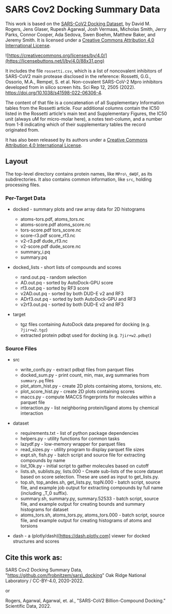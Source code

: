 # SARS Cov2 Docking Summary Data

This work is based on the [SARS-CoV2 Docking Dataset](https://doi.ccs.ornl.gov/ui/doi/348), by David M. Rogers, Jens Glaser, Rupesh Agarwal, Josh Vermaas, Micholas Smith, Jerry Parks, Connor Cooper, Ada Sedova, Swen Boehm, Matthew Baker, and Jeremy Smith.
It is licensed under a [Creative Commons Attribution 4.0 International License](https://creativecommons.org/licenses/by/4.0/).

![https://creativecommons.org/licenses/by/4.0/](https://licensebuttons.net/l/by/4.0/88x31.png)

It includes the file `rossetti.csv`, which is a list of noncovalent inhibitors of SARS-CoV2 main protease disclosed in the reference:
Rossetti, G.G., Ossorio, M.A., Rempel, S. et al. Non-covalent SARS-CoV-2 Mpro inhibitors developed from in silico screen hits. Sci Rep 12, 2505 (2022). https://doi.org/10.1038/s41598-022-06306-4.

The content of that file is a concatenation of all Supplementary Information tables from the Rossetti article.  Four additional columns contain the IC50 listed in the Rossetti article's main text and Supplementary Figures, the IC50 unit (always uM for micro-molar here), a notes text-column, and a number from 1-8 indicating which of their supplementary tables the record originated from.

It has also been released by its authors under a [Creative Commons Attribution 4.0 International License](https://creativecommons.org/licenses/by/4.0/).


## Layout

The top-level directory contains protein names, like `MPro\_6WQF`, as its
subdirectories.  It also contains common information, like `src`,
holding processing files.

### Per-Target Data

* docked - summary plots and raw array data for 2D histograms
  - atoms-tors.pdf, atoms\_tors.nc
  - atoms-score.pdf atoms\_score.nc
  - tors-score.pdf tors\_score.nc
  - score-r3.pdf score\_rf3.nc
  - v2-r3.pdf dude\_rf3.nc
  - v2-score.pdf dude\_score.nc
  - summary\_i.pq
  - summary.pq

* docked\_lists - short lists of compounds and scores
  - rand.out.pq	- random selection
  - AD.out.pq - sorted by AutoDock-GPU score
  - rf3.out.pq - sorted by RF3 score
  - v2AD.out.pq - sorted by both DUD-E v2 and RF3
  - ADrf3.out.pq - sorted by both AutoDock-GPU and RF3
  - v2rf3.out.pq - sorted by both DUD-E v2 and RF3

* target 
  - tgz files containing AutoDock data prepared for docking (e.g. `7jir+w2.tgz`)
  - extracted protein pdbqt used for docking (e.g. `7jir+w2.pdbqt`)

### Source Files

* src
  - write\_confs.py - extract pdbqt files from parquet files
  - docked\_sum.py - print count, min, max, avg summaries from `summary.pq` files
  - plot\_atom\_hist.py - create 2D plots containing atoms, torsions, etc.
  - plot\_score\_hist.py - create 2D plots containing scores
  - maccs.py - compute MACCS fingerprints for molecules within a parquet file
  - interaction.py - list neighboring protein/ligand atoms by chemical interaction

* dataset
  - requirements.txt - list of python package dependencies
  - helpers.py - utility functions for common tasks
  - lazydf.py - low-memory wrapper for parquet files
  - read\_sizes.py - utility program to display parquet file sizes
  - expt.sh, fish.py - batch script and source file for extracting compounds by name
  - list\_10k.py - initial script to gather molecules based on cutoff
  - lists.sh, sublists.py, lists.000 - Create sub-lists of the score dataset based on score selection.  These are used as input to get\_lists.py.
  - top.sh, top\_andes.sh, get\_lists.py, topN.000 - batch script, source file, and example job output for extracting compounds by full name (including \_T\_0 suffix).
  - summary.sh, summary.py, summary.52533 - batch script, source file, and example output for creating bounds and summary histograms for dataset
  - atoms\_tors.sh, atoms\_tors.py, atoms\_tors.000 - batch script, source file, and example output for creating histograms of atoms and torsions

* dash - a (plotly/dash)[https://dash.plotly.com] viewer for docked structures and scores


## Cite this work as:

SARS Cov2 Docking Summary Data, "https://github.com/frobnitzem/sars\_docking" Oak Ridge National Laboratory / CC-BY-4.0, 2020-2022.

or

Rogers, Agarwal, Agarwal, et. al., "SARS-CoV2 Billion-Compound Docking." Scientific Data, 2022.
